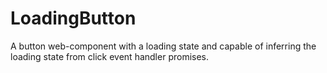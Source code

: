 # LoadingButton

A button web-component with a loading state and capable of inferring the loading state from click event handler promises.